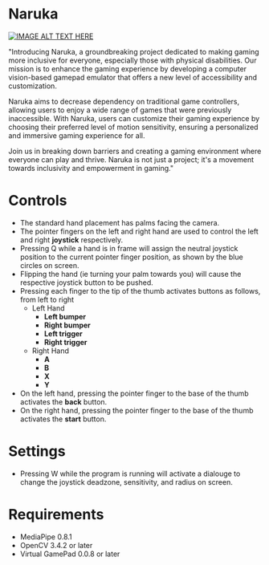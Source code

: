 # Naruka
[![IMAGE ALT TEXT HERE](https://img.youtube.com/vi/rkCWEen2pKE/0.jpg)](https://www.youtube.com/watch?v=rkCWEen2pKE)



"Introducing Naruka, a groundbreaking project dedicated to making gaming more inclusive for everyone, especially those with physical disabilities. Our mission is to enhance the gaming experience by developing a computer vision-based gamepad emulator that offers a new level of accessibility and customization.

Naruka aims to decrease dependency on traditional game controllers, allowing users to enjoy a wide range of games that were previously inaccessible. With Naruka, users can customize their gaming experience by choosing their preferred level of motion sensitivity, ensuring a personalized and immersive gaming experience for all.

Join us in breaking down barriers and creating a gaming environment where everyone can play and thrive. Naruka is not just a project; it's a movement towards inclusivity and empowerment in gaming."


# Controls
- The standard hand placement has palms facing the camera.
- The pointer fingers on the left and right hand are used to control the left and right **joystick** respectively.
- Pressing Q while a hand is in frame will assign the neutral joystick position to the current pointer finger position, as shown by the blue circles on screen.
- Flipping the hand (ie turning your palm towards you) will cause the respective joystick button to be pushed.
- Pressing each finger to the tip of the thumb activates buttons as follows, from left to right
  - Left Hand
    - **Left bumper**
    - **Right bumper**
    - **Left trigger**
    - **Right trigger**
  - Right Hand
    - **A**
    - **B**
    - **X**
    - **Y**
- On the left hand, pressing the pointer finger to the base of the thumb activates the **back** button.
- On the right hand, pressing the pointer finger to the base of the thumb activates the **start** button.

# Settings
- Pressing W while the program is running will activate a dialouge to change the joystick deadzone, sensitivity, and radius on screen.

# Requirements
- MediaPipe 0.8.1
- OpenCV 3.4.2 or later
- Virtual GamePad 0.0.8 or later
